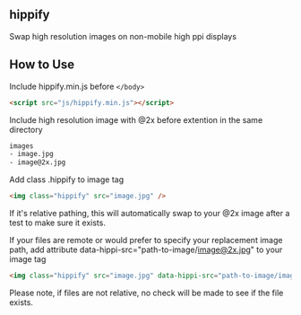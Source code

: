 hippify
-------

Swap high resolution images on non-mobile high ppi displays

How to Use
-------

Include hippify.min.js before ```</body>```

```html
<script src="js/hippify.min.js"></script>
```

Include high resolution image with @2x before extention in the same directory

```html
images
- image.jpg
- image@2x.jpg
```

Add class .hippify to image tag

```html
<img class="hippify" src="image.jpg" />
```

If it's relative pathing, this will automatically swap to your @2x image after a test to make sure it exists.

If your files are remote or would prefer to specify your replacement image path, add attribute data-hippi-src="path-to-image/image@2x.jpg" to your image tag

```html
<img class="hippify" src="image.jpg" data-hippi-src="path-to-image/image@2x.jpg" />
```

Please note, if files are not relative, no check will be made to see if the file exists.
